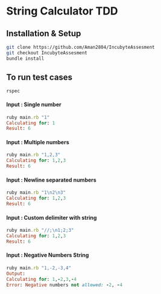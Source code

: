 # String Calculator TDD

## Installation & Setup

```bash
git clone https://github.com/Aman2804/IncubyteAssesment
git checkout IncubyteAssesment
bundle install
```


## To run test cases
```
rspec
```


#### Input : Single number
```ruby 
ruby main.rb "1"
Calculating for: 1
Result: 6
```

#### Input : Multiple numbers
```ruby 
ruby main.rb "1,2,3"
Calculating for: 1,2,3
Result: 6
```

#### Input : Newline separated numbers
```ruby 
ruby main.rb "1\n2\n3"
Calculating for: 1,2,3
Result: 6
```

#### Input : Custom delimiter with string
```ruby 
ruby main.rb "//;\n1;2;3"
Calculating for: 1,2,3
Result: 6
```

#### Input : Negative Numbers String
```ruby
ruby main.rb "1,-2,-3,4"
Output:
Calculating for: 1,-2,3,-4
Error: Negative numbers not allowed: -2, -4
```